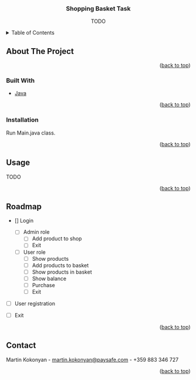 <div id="top"></div>


<br />
<div align="center">

<h3 align="center">Shopping Basket Task</h3>

  <p align="center">
   TODO
  </p>
</div>


<details>
  <summary>Table of Contents</summary>
  <ol>
    <li>
      <a href="#about-the-project">About The Project</a>
      <ul>
        <li><a href="#built-with">Built With</a></li>
      </ul>
    </li>
    <li>
      <a href="#getting-started">Getting Started</a>
      <ul>
        <li><a href="#installation">Installation</a></li>
      </ul>
    </li>
    <li><a href="#usage">Usage</a></li>
    <li><a href="#roadmap">Roadmap</a></li>
    <li><a href="#contact">Contact</a></li>
  </ol>
</details>


## About The Project

<p align="right">(<a href="#top">back to top</a>)</p>



### Built With

* [Java](https://www.java.com/)

<p align="right">(<a href="#top">back to top</a>)</p>


### Installation

Run Main.java class.

<p align="right">(<a href="#top">back to top</a>)</p>



<!-- USAGE EXAMPLES -->
## Usage

TODO

<p align="right">(<a href="#top">back to top</a>)</p>




## Roadmap

<!-- Main menu -->
- [] Login
   
    <!-- Administrator menu -->
    - [ ] Admin role
        - [ ] Add product to shop    
        - [ ] Exit  
   
    <!-- User menu -->
    - [ ] User role
        - [ ] Show products   
        - [ ] Add products to basket  
        - [ ] Show products in basket  
        - [ ] Show balance
        - [ ] Purchase    
        - [ ] Exit  

- [ ] User registration 
- [ ] Exit

 

<p align="right">(<a href="#top">back to top</a>)</p>


## Contact

Martin Kokonyan - martin.kokonyan@paysafe.com - +359 883 346 727



<p align="right">(<a href="#top">back to top</a>)</p>

